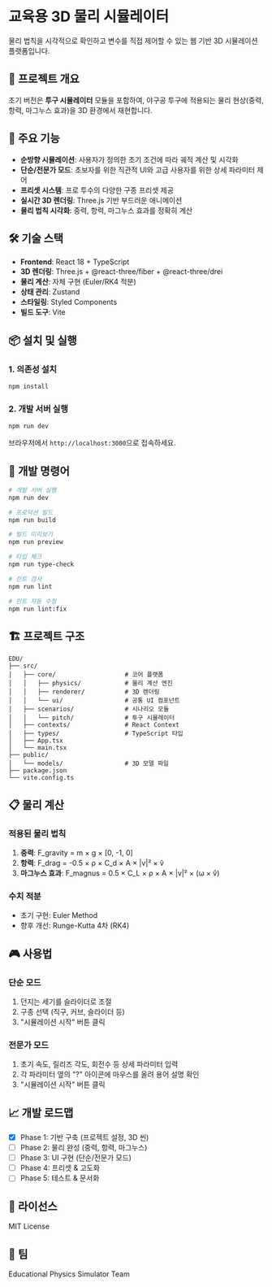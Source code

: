 # 교육용 3D 물리 시뮬레이터

물리 법칙을 시각적으로 확인하고 변수를 직접 제어할 수 있는 웹 기반 3D 시뮬레이션 플랫폼입니다.

## 🎯 프로젝트 개요

초기 버전은 **투구 시뮬레이터** 모듈을 포함하여, 야구공 투구에 적용되는 물리 현상(중력, 항력, 마그누스 효과)을 3D 환경에서 재현합니다.

## 🚀 주요 기능

- **순방향 시뮬레이션**: 사용자가 정의한 초기 조건에 따라 궤적 계산 및 시각화
- **단순/전문가 모드**: 초보자를 위한 직관적 UI와 고급 사용자를 위한 상세 파라미터 제어
- **프리셋 시스템**: 프로 투수의 다양한 구종 프리셋 제공
- **실시간 3D 렌더링**: Three.js 기반 부드러운 애니메이션
- **물리 법칙 시각화**: 중력, 항력, 마그누스 효과를 정확히 계산

## 🛠 기술 스택

- **Frontend**: React 18 + TypeScript
- **3D 렌더링**: Three.js + @react-three/fiber + @react-three/drei
- **물리 계산**: 자체 구현 (Euler/RK4 적분)
- **상태 관리**: Zustand
- **스타일링**: Styled Components
- **빌드 도구**: Vite

## 📦 설치 및 실행

### 1. 의존성 설치

```bash
npm install
```

### 2. 개발 서버 실행

```bash
npm run dev
```

브라우저에서 `http://localhost:3000`으로 접속하세요.

## 🔧 개발 명령어

```bash
# 개발 서버 실행
npm run dev

# 프로덕션 빌드
npm run build

# 빌드 미리보기
npm run preview

# 타입 체크
npm run type-check

# 린트 검사
npm run lint

# 린트 자동 수정
npm run lint:fix
```

## 🏗 프로젝트 구조

```
EDU/
├── src/
│   ├── core/                   # 코어 플랫폼
│   │   ├── physics/            # 물리 계산 엔진
│   │   ├── renderer/           # 3D 렌더링
│   │   └── ui/                 # 공통 UI 컴포넌트
│   ├── scenarios/              # 시나리오 모듈
│   │   └── pitch/              # 투구 시뮬레이터
│   ├── contexts/               # React Context
│   ├── types/                  # TypeScript 타입
│   ├── App.tsx
│   └── main.tsx
├── public/
│   └── models/                 # 3D 모델 파일
├── package.json
└── vite.config.ts
```

## 📋 물리 계산

### 적용된 물리 법칙

1. **중력**: F_gravity = m × g × [0, -1, 0]
2. **항력**: F_drag = -0.5 × ρ × C_d × A × |v|² × v̂
3. **마그누스 효과**: F_magnus = 0.5 × C_L × ρ × A × |v|² × (ω × v̂)

### 수치 적분

- 초기 구현: Euler Method
- 향후 개선: Runge-Kutta 4차 (RK4)

## 🎮 사용법

### 단순 모드
1. 던지는 세기를 슬라이더로 조절
2. 구종 선택 (직구, 커브, 슬라이더 등)
3. "시뮬레이션 시작" 버튼 클릭

### 전문가 모드
1. 초기 속도, 릴리즈 각도, 회전수 등 상세 파라미터 입력
2. 각 파라미터 옆의 "?" 아이콘에 마우스를 올려 용어 설명 확인
3. "시뮬레이션 시작" 버튼 클릭

## 📈 개발 로드맵

- [x] Phase 1: 기반 구축 (프로젝트 설정, 3D 씬)
- [ ] Phase 2: 물리 완성 (중력, 항력, 마그누스)
- [ ] Phase 3: UI 구현 (단순/전문가 모드)
- [ ] Phase 4: 프리셋 & 고도화
- [ ] Phase 5: 테스트 & 문서화

## 📄 라이선스

MIT License

## 👥 팀

Educational Physics Simulator Team
